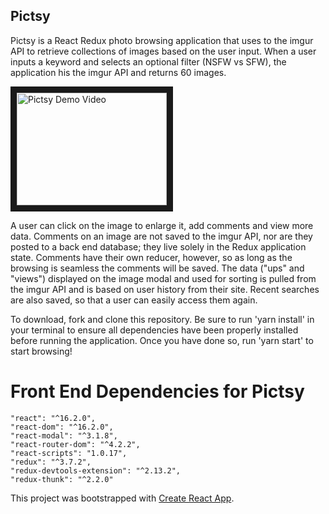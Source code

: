 ## Pictsy

Pictsy is a React Redux photo browsing application that uses to the imgur API to retrieve collections of images based on the user input. When a user inputs a keyword and selects an optional filter (NSFW vs SFW), the application his the imgur API and returns 60 images. 

<a href="https://www.youtube.com/watch?v=p2hChfVNOGc&feature=youtu.be
" target="_blank"><img src="https://www.youtube.com/embed/p2hChfVNOGc" 
alt="Pictsy Demo Video" width="240" height="180" border="10" /></a>

A user can click on the image to enlarge it, add comments and view more data. Comments on an image are not saved to the imgur API, nor are they posted to a back end database; they live solely in the Redux application state. Comments have their own reducer, however, so as long as the browsing is seamless the comments will be saved. The data ("ups" and "views") displayed on the image modal and used for sorting is pulled from the imgur API and is based on user history from their site. Recent searches are also saved, so that a user can easily access them again.

To download, fork and clone this repository. Be sure to run 'yarn install' in your terminal to ensure all dependencies have been properly installed before running the application. Once you have done so, run 'yarn start' to start browsing!

# Front End Dependencies for Pictsy
    "react": "^16.2.0",
    "react-dom": "^16.2.0",
    "react-modal": "^3.1.8",
    "react-router-dom": "^4.2.2",
    "react-scripts": "1.0.17",
    "redux": "^3.7.2",
    "redux-devtools-extension": "^2.13.2",
    "redux-thunk": "^2.2.0"
    
    
This project was bootstrapped with [Create React App](https://github.com/facebookincubator/create-react-app).



